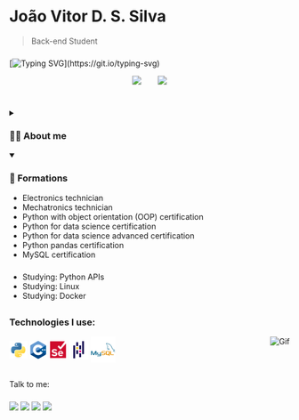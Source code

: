 # João Vitor D. S. Silva
> Back-end Student
###
[![Typing SVG](https://readme-typing-svg.demolab.com/?lines=Wellcome+to+my+profile;Nickname:+Vitin;Trainee+Fulltime;)](https://git.io/typing-svg)

<div style="display: flex; justify-content: center;">
  <a href="https://github.com/Only-Vitin/" style="margin-right: 20px;">
    <img height="165em" src="https://github-readme-stats.vercel.app/api?username=Only-Vitin&show_icons=true&theme=tokyonight&include_all_commits=true&count_private=true&cache_seconds=1800"/>
  </a>
  <a href="https://github.com/Only-Vitin/" style="margin-left:  10px;">
  <img height="165em" src="https://github-readme-stats.vercel.app/api/top-langs/?username=Only-Vitin&layout=compact&langs_count=7&theme=tokyonight&cache_seconds=1800"/>
  </a>
</div>

#

<details close> 
  <summary><h3>🙋‍♂️​ About me</h3></summary>
  <p align="left">
    
  - 18 years
  - Little experience in back end
  - Student at Fatec Dep. Julio Julinho Marcondes de Moura
  - Trainee at Fulltime
  - Developing a WhatsApp bot: RoZAP
  - Garça SP - Brazil
    
  </p>
</details>

<details open> 
  <summary><h3>📘 Formations</h3></summary>
  <p align="left">
    
  - Electronics technician
  - Mechatronics technician
  - Python with object orientation (OOP) certification
  - Python for data science certification
  - Python for data science advanced certification
  - Python pandas certification
  - MySQL certification
    ###
  - Studying: Python APIs
  - Studying: Linux
  - Studying: Docker
    
  </p>
</details>

##
### Technologies I use:
<div style="display: inline_block">
  <img align="center" alt="Python" height="32" width="32" src="https://raw.githubusercontent.com/devicons/devicon/master/icons/python/python-original.svg">
  <img align="center" alt="Cpp" height="32" width="32" src="https://raw.githubusercontent.com/devicons/devicon/master/icons/cplusplus/cplusplus-original.svg">
  <img align="center" alt="Selenium" height="31" width="31" src="https://raw.githubusercontent.com/devicons/devicon/master/icons/selenium/selenium-original.svg">
  <img align="center" alt="Pandas" height="35" width="35" src="https://raw.githubusercontent.com/devicons/devicon/master/icons/pandas/pandas-original.svg">
  <img align="center" alt="MySQL" height="47" width="45" src="https://raw.githubusercontent.com/devicons/devicon/master/icons/mysql/mysql-original-wordmark.svg">

  <img align="right" alt="Gif" src="https://cdn.discordapp.com/attachments/1007079209790869554/1113331700462796830/Hnet.com-image1.gif">

</div>

  ##
  <p>Talk to me:</p>
  
  ###
  
<div> 
  <a href="https://instagram.com/only._.vitin/" target="_blank"><img src="https://img.shields.io/badge/-Instagram-%23E4405F?style=for-the-badge&logo=instagram&logoColor=white" target="_blank"></a>
  <a href="https://discord.gg/7vEFK2myQv" target="_blank"><img src="https://img.shields.io/badge/Discord-7289DA?style=for-the-badge&logo=discord&logoColor=white" target="_blank"></a> 
  <a href = "mailto:silvas.joaov@gmail.com"><img src="https://img.shields.io/badge/-Gmail-%23333?style=for-the-badge&logo=gmail&logoColor=white" target="_blank"></a>
  <a href="https://br.linkedin.com/in/jo%C3%A3o-vitor-dos-santos-silva-20a333178" target="_blank"><img src="https://img.shields.io/badge/-LinkedIn-%230077B5?style=for-the-badge&logo=linkedin&logoColor=white" target="_blank"></a>
</div>

###
